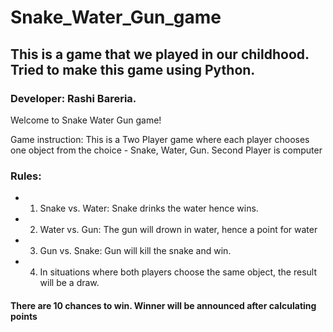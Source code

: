 # Snake_Water_Gun_game

## This is a game that we played in our childhood. Tried to make this game using Python.

### Developer: Rashi Bareria.  

Welcome to Snake Water Gun game!

Game instruction: This is a Two Player game where each player chooses one object from the choice - Snake, Water, Gun. Second Player is computer

### Rules: 
* 1. Snake vs. Water: Snake drinks the water hence wins. 
* 2. Water vs. Gun: The gun will drown in water, hence a point for water 
* 3. Gun vs. Snake: Gun will kill the snake and win.
* 4. In situations where both players choose the same object, the result will be a draw.

 #### There are 10 chances to win. Winner will be announced after calculating points


